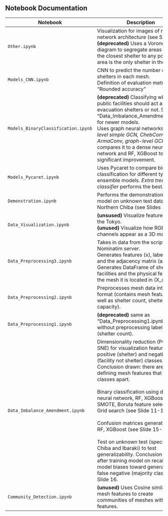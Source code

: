 ## Notebook Documentation

| Notebook | Description |
|-|-|
| `Other.ipynb` | Visualization for images of neural network architecture (see Slide 12).<br> **(deprecated)** Uses a Voronoi diagram to segregate areas where the closest shelter to any point in the area is the only shelter in the area. |
| `Models_CNN.ipynb` | CNN to predict the number of shelters in each mesh.<br>Definition of evaluation metric “Rounded accuracy” |
| `Models_BinaryClassification.ipynb` | **(deprecated)** Classifying whether public facilities should act as evacuation shelters or not. See “Data_Imbalance_Amendment.ipynb” for newer models.<br>Uses graph neural networks (*node-level simple GCN, ChebConv, GAT, ArmaConv, graph-level GCN*) and compares it to a dense neural network and RF, XGBoost to not significant improvement. |
| `Models_Pycaret.ipynb` | Uses Pycaret to compare binary classification for different types of ensemble models. *Extra trees classifier* performs the best. |
| `Demonstration.ipynb` | Performs the demonstration of the model on unknown test data in Northern Chiba (see Slides 17-19). |
| `Data_Visualization.ipynb` | **(unsused)** Visualize features across the Tokyo.<br>**(unused)** Visualize how RGB channels appear as a 3D matrix. |
| `Data_Preprocessing3.ipynb` | Takes in data from the script for the Nominatim server.<br>Generates features (x), labels (y) and the adjacency matrix (a).<br>Generates DataFrame of shelters, facilities and the physical features of the mesh it is located in (X_df, df1). |
| `Data_Preprocessing2.ipynb` | Preprocesses mesh data into tabular format (contains mesh features as well as shelter count, shelter capacity). |
| `Data_Preprocessing1.ipynb` | **(deprecated)** same as “Data_Preprocessing1.ipynb” but without preprocessing labels (shelter count). |
| `Data_Imbalance_Amendment.ipynb` | Dimensionality reduction (PCA, t-SNE) for visualization features of positive (shelter) and negative (facility not shelter) classes. Conclusion drawn: there are not any defining mesh features that sets the classes apart.<br><br>Binary classification using dense neural network, RF, XGBoost with SMOTE, Boruta feature selection, Grid search (see Slide 11-12).<br><br>Confusion matrices generated for RF, XGBoost (see Slide 15-16)<br><br>Test on unknown test (specifically Chiba and Ibaraki) to test generalizability. Conclusion drawn: after training model on recall, the model biases toward generating false negative (majority class), see Slide 16.
| `Community_Detection.ipynb` | **(unused)** Uses Cosine similarity for mesh features to create communities of meshes with similar features. |
